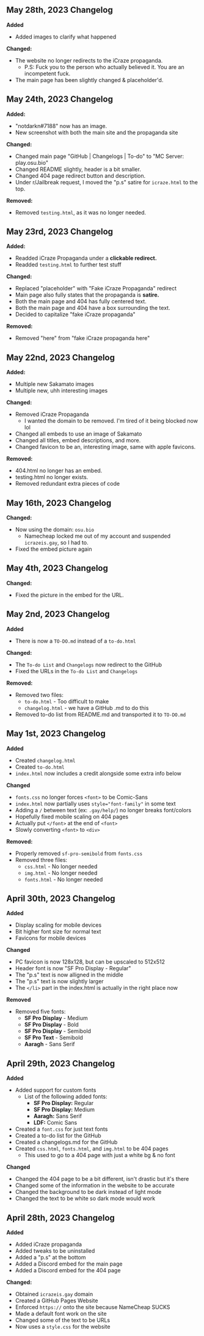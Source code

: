 ## May 28th, 2023 Changelog

**Added**

- Added images to clarify what happened

**Changed:**

- The website no longer redirects to the iCraze propaganda.
  - P.S: Fuck you to the person who actually believed it. You are an incompetent fuck.
- The main page has been slightly changed & placeholder'd.

## May 24th, 2023 Changelog

**Added:**

- "notdarkn#7188" now has an image.
- New screenshot with both the main site and the propaganda site

**Changed:**

- Changed main page "GitHub | Changelogs | To-do" to "MC Server: play.osu.bio"
- Changed README slightly, header is a bit smaller.
- Changed 404 page redirect button and description.
- Under r/Jailbreak request, I moved the "p.s" satire for `icraze.html` to the top.

**Removed:**

- Removed `testing.html`, as it was no longer needed.

## May 23rd, 2023 Changelog

**Added:**

- Readded iCraze Propaganda under a **clickable redirect.**
- Readded `testing.html` to further test stuff

**Changed:**

- Replaced "placeholder" with "Fake iCraze Propaganda" redirect
- Main page also fully states that the propaganda is **satire.**
- Both the main page and 404 has fully centered text.
- Both the main page and 404 have a box surrounding the text.
- Decided to capitalize "fake iCraze propaganda"

**Removed:**

- Removed "here" from "fake iCraze propaganda here"

## May 22nd, 2023 Changelog

**Added:**

- Multiple new Sakamato images
- Multiple new, uhh interesting images

**Changed:**

- Removed iCraze Propaganda
  - I wanted the domain to be removed. I'm tired of it being blocked now lol
- Changed all embeds to use an image of Sakamato
- Changed all titles, embed descriptions, and more.
- Changed favicon to be an, interesting image, same with apple favicons.

**Removed:**

- 404.html no longer has an embed.
- testing.html no longer exists.
- Removed redundant extra pieces of code

## May 16th, 2023 Changelog

**Changed:**

- Now using the domain: `osu.bio`
  - Namecheap locked me out of my account and suspended `icrazeis.gay`, so I had to.
- Fixed the embed picture again

## May 4th, 2023 Changelog

**Changed:**

- Fixed the picture in the embed for the URL.

## May 2nd, 2023 Changelog

**Added**

- There is now a `TO-DO.md` instead of a `to-do.html`

**Changed:**

- The `To-do List` and `Changelogs` now redirect to the GitHub
- Fixed the URLs in the `To-do List` and `Changelogs`

**Removed:**

- Removed two files:
  - `to-do.html` - Too difficult to make
  - `changelog.html` - we have a GitHub .md to do this
- Removed to-do list from README.md and transported it to `TO-DO.md`

## May 1st, 2023 Changelog

**Added**

- Created `changelog.html`
- Created `to-do.html`
- `index.html` now includes a credit alongside some extra info below

**Changed**

- `fonts.css` no longer forces `<font>` to be Comic-Sans
- `index.html` now partially uses `style="font-family"` in some text
- Adding a `/` between text (ex: `.gay/help/`) no longer breaks font/colors
- Hopefully fixed mobile scaling on 404 pages
- Actually put `</font>` at the end of `<font>`
- Slowly converting `<font>` to `<div>`

**Removed:**

- Properly removed `sf-pro-semibold` from `fonts.css`
- Removed three files:
  - `css.html` - No longer needed
  - `img.html` - No longer needed
  - `fonts.html` - No longer needed

## April 30th, 2023 Changelog

**Added**

- Display scaling for mobile devices
- Bit higher font size for normal text
- Favicons for mobile devices

**Changed**

- PC favicon is now 128x128, but can be upscaled to 512x512
- Header font is now "SF Pro Display - Regular"
- The "p.s" text is now alligned in the middle
- The "p.s" text is now slightly larger
- The `</li>` part in the index.html is actually in the right place now

**Removed**

- Removed five fonts:
  - **SF Pro Display** - Medium
  - **SF Pro Display** - Bold
  - **SF Pro Display** - Semibold
  - **SF Pro Text** - Semibold
  - **Aaragh** - Sans Serif

## April 29th, 2023 Changelog

**Added**

- Added support for custom fonts
  - List of the following added fonts:
    - **SF Pro Display:** Regular
    - **SF Pro Display:** Medium
    - **Aaragh:** Sans Serif
    - **LDF:** Comic Sans
- Created a `font.css` for just text fonts
- Created a to-do list for the GitHub
- Created a changelogs.md for the GitHub
- Created `css.html`, `fonts.html`, and `img.html` to be 404 pages
  - This used to go to a 404 page with just a white bg & no font

**Changed**

- Changed the 404 page to be a bit different, isn't drastic but it's there
- Changed some of the information in the website to be accurate
- Changed the background to be dark instead of light mode
- Changed the text to be white so dark mode would work

## April 28th, 2023 Changelog

**Added**

- Added iCraze propaganda
- Added tweaks to be uninstalled
- Added a "p.s" at the bottom
- Added a Discord embed for the main page
- Added a Discord embed for the 404 page

**Changed:**

- Obtained `icrazeis.gay` domain
- Created a GitHub Pages Website
- Enforced `https://` onto the site because NameCheap SUCKS
- Made a default font work on the site
- Changed some of the text to be URLs
- Now uses a `style.css` for the website
